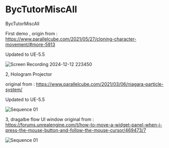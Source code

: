 # BycTutorMiscAll
BycTutorMiscAll

First demo , origin from :
https://www.parallelcube.com/2021/05/27/cloning-character-movement/#more-5913

Updated to UE-5.5



![Screen Recording 2024-12-12 223450](https://github.com/user-attachments/assets/4d29ba27-ae60-41dd-8dc2-88a221214867)



2, Hologram Projector

original from :
https://www.parallelcube.com/2021/03/06/niagara-particle-system/

Updated to UE-5.5



![Sequence 01](https://github.com/user-attachments/assets/6c90a355-a2db-40b7-a137-97b015945ffb)


3, dragalbe flow UI window
original from : https://forums.unrealengine.com/t/how-to-move-a-widget-panel-when-i-press-the-mouse-button-and-follow-the-mouse-cursor/469473/7




![Sequence 01](https://github.com/user-attachments/assets/c6e19059-763a-432a-9b2c-a9cfb388b2d9)

